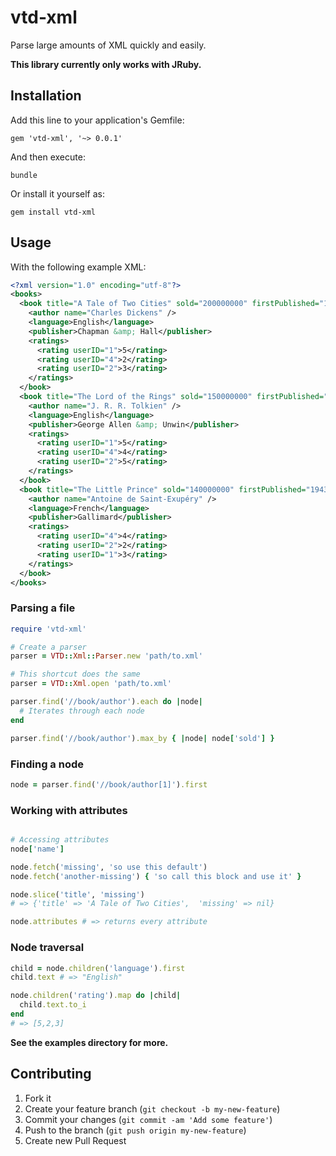 # vtd-xml

Parse large amounts of XML quickly and easily.

**This library currently only works with JRuby.**

## Installation

Add this line to your application's Gemfile:

    gem 'vtd-xml', '~> 0.0.1'

And then execute:

    bundle

Or install it yourself as:

    gem install vtd-xml

## Usage

With the following example XML:

``` xml
<?xml version="1.0" encoding="utf-8"?>
<books>
  <book title="A Tale of Two Cities" sold="200000000" firstPublished="1859">
    <author name="Charles Dickens" />
    <language>English</language>
    <publisher>Chapman &amp; Hall</publisher>
    <ratings>
      <rating userID="1">5</rating>
      <rating userID="4">2</rating>
      <rating userID="2">3</rating>
    </ratings>
  </book>
  <book title="The Lord of the Rings" sold="150000000" firstPublished="1954">
    <author name="J. R. R. Tolkien" />
    <language>English</language>
    <publisher>George Allen &amp; Unwin</publisher>
    <ratings>
      <rating userID="1">5</rating>
      <rating userID="4">4</rating>
      <rating userID="2">5</rating>
    </ratings>
  </book>
  <book title="The Little Prince" sold="140000000" firstPublished="1943">
    <author name="Antoine de Saint-Exupéry" />
    <language>French</language>
    <publisher>Gallimard</publisher>
    <ratings>
      <rating userID="4">4</rating>
      <rating userID="2">2</rating>
      <rating userID="1">3</rating>
    </ratings>
  </book>
</books>
```

### Parsing a file

``` ruby
require 'vtd-xml'

# Create a parser
parser = VTD::Xml::Parser.new 'path/to.xml'

# This shortcut does the same
parser = VTD::Xml.open 'path/to.xml'

parser.find('//book/author').each do |node|
  # Iterates through each node
end

parser.find('//book/author').max_by { |node| node['sold'] }
```

### Finding a node

``` ruby
node = parser.find('//book/author[1]').first
```

### Working with attributes

``` ruby

# Accessing attributes
node['name']

node.fetch('missing', 'so use this default')
node.fetch('another-missing') { 'so call this block and use it' }

node.slice('title', 'missing')
# => {'title' => 'A Tale of Two Cities',  'missing' => nil}

node.attributes # => returns every attribute
```

### Node traversal

``` ruby
child = node.children('language').first
child.text # => "English"

node.children('rating').map do |child|
  child.text.to_i
end
# => [5,2,3]
```

**See the examples directory for more.**

## Contributing

1. Fork it
2. Create your feature branch (`git checkout -b my-new-feature`)
3. Commit your changes (`git commit -am 'Add some feature'`)
4. Push to the branch (`git push origin my-new-feature`)
5. Create new Pull Request

